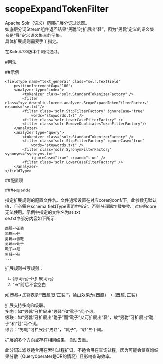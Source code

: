scopeExpandTokenFilter
======================

Apache Solr（语义）范围扩展分词过滤器。  
如底层分词Stream组件返回结果“男靴”时扩展出“鞋”，因为“男靴”定义的语义集合是“鞋”定义语义集合的子集。  
具体扩展规则需要手工指定。

在Solr 4.7.0版本中测试通过。

#用法

##示例

    <fieldType name="text_general" class="solr.TextField"
        positionIncrementGap="100">
        <analyzer type="index">
            <tokenizer class="solr.StandardTokenizerFactory" />
            <filter class="xyz.dowenliu.lucene.analyzer.ScopeExpandTokenFilterFactory" expands="se.txt"/>
            <filter class="solr.StopFilterFactory" ignoreCase="true"
                words="stopwords.txt" />
            <filter class="solr.LowerCaseFilterFactory" />
            <filter class="solr.RemoveDuplicatesTokenFilterFactory"/>
        </analyzer>
        <analyzer type="query">
            <tokenizer class="solr.StandardTokenizerFactory" />
            <filter class="solr.StopFilterFactory" ignoreCase="true"
                words="stopwords.txt" />
            <filter class="solr.SynonymFilterFactory" synonyms="synonyms.txt"
                ignoreCase="true" expand="true" />
            <filter class="solr.LowerCaseFilterFactory" />
        </analyzer>
    </fieldType>

##配置项

###expands

指定扩展规则的配置文件名。文件通常设置在对应core的conf/下。此参数无默认值，且必需在schema fieldType声明中指定，否则分词器加载失败、对应的core无法使用。示例中指定的文件名为se.txt  
se.txt中部分内容如下所示:

    西服=>正装
    凉拖=>鞋
    男靴=>男鞋
    男靴=>靴子
    靴子=>鞋
    男鞋=>鞋
    ...

扩展规则书写规则：

1. {原词元}=>{扩展词元}  
2. "=>"前后不含空白

如*西服=>正装*表示“‘西服’是‘正装’”，输出效果为{西服} --> {西服, 正装}

扩展支持多向和级联。  
多向：如“男靴”可扩展出“男鞋”和“靴子”两个词。  
级联：如“男靴”可扩展出“靴子”而“靴子”又可扩展出“鞋”，故“男靴”可扩展出“靴子”和“鞋”两个词。  
综合：“男靴”可扩展出“男鞋”，“靴子”，“鞋”三个词。

扩展的多个方向或存在相同结果，自动去重。

此分词过滤器适合用在索引过程扩词，不适合用在查询过程，因为可能会使查询结果分散（QueryOperater是OR的情况）且影响查询效率。
